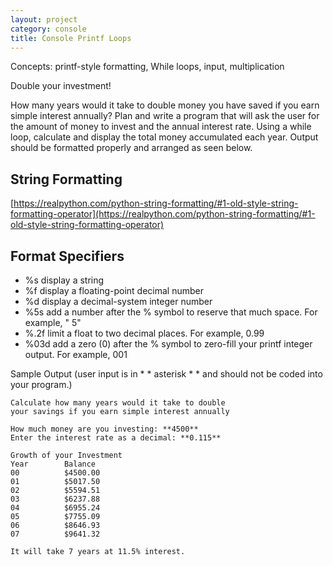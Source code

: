 ```yaml
---
layout: project
category: console
title: Console Printf Loops
---
```


Concepts: printf-style formatting, While loops, input, multiplication

Double your investment!

How many years would it take to double money you have saved if you earn simple interest annually?
Plan and write a program that will ask the user for the amount of money to invest and the annual interest rate.
Using a while loop, calculate and display the total money accumulated each year.
Output should be formatted properly and arranged as seen below.

## String Formatting
[https://realpython.com/python-string-formatting/#1-old-style-string-formatting-operator](https://realpython.com/python-string-formatting/#1-old-style-string-formatting-operator)

## Format Specifiers
- %s display a string
- %f display a floating-point decimal number
- %d display a decimal-system integer number
- %5s add a number after the % symbol to reserve that much space. For example, "    5"
- %.2f limit a float to two decimal places. For example, 0.99
- %03d add a zero (0) after the % symbol to zero-fill your printf integer output. For example, 001

Sample Output (user input is in * * asterisk * * and should not be coded into your program.)
```Investment Calculator
Calculate how many years would it take to double
your savings if you earn simple interest annually

How much money are you investing: **4500**
Enter the interest rate as a decimal: **0.115**

Growth of your Investment
Year        Balance
00          $4500.00
01          $5017.50
02          $5594.51
03          $6237.88
04          $6955.24
05          $7755.09
06          $8646.93
07          $9641.32

It will take 7 years at 11.5% interest.
```
